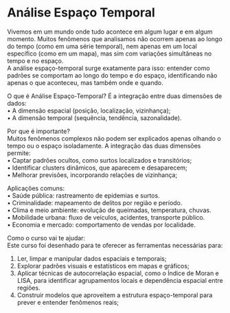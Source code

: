 # Análise Espaço Temporal
Vivemos em um mundo onde tudo acontece em algum lugar e em algum momento. Muitos fenômenos que analisamos não ocorrem apenas ao longo do tempo (como em uma série temporal), nem apenas em um local específico (como em um mapa), mas sim com variações simultâneas no tempo e no espaço.\
A análise espaço-temporal surge exatamente para isso: entender como padrões se comportam ao longo do tempo e do espaço, identificando não apenas o que aconteceu, mas também onde e quando.

O que é Análise Espaço-Temporal?
É a integração entre duas dimensões de dados:\
•	A dimensão espacial (posição, localização, vizinhança);\
•	A dimensão temporal (sequência, tendência, sazonalidade).

Por que é importante?\
Muitos fenômenos complexos não podem ser explicados apenas olhando o tempo ou o espaço isoladamente. A integração das duas dimensões permite:\
•	Captar padrões ocultos, como surtos localizados e transitórios;\
•	Identificar clusters dinâmicos, que aparecem e desaparecem;\
•	Melhorar previsões, incorporando relações de vizinhança;

Aplicações comuns:\
•	Saúde pública: rastreamento de epidemias e surtos.\
•	Criminalidade: mapeamento de delitos por região e período.\
•	Clima e meio ambiente: evolução de queimadas, temperatura, chuvas.\
•	Mobilidade urbana: fluxo de veículos, acidentes, transporte público.\
•	Economia e mercado: comportamento de vendas por localidade.

Como o curso vai te ajudar:\
Este curso foi desenhado para te oferecer as ferramentas necessárias para:
1.	Ler, limpar e manipular dados espaciais e temporais;
2.	Explorar padrões visuais e estatísticos em mapas e gráficos;
3.	Aplicar técnicas de autocorrelação espacial, como o Índice de Moran e LISA, para identificar agrupamentos locais e dependência espacial entre regiões.
4.	Construir modelos que aproveitem a estrutura espaço-temporal para prever e entender fenômenos reais;
